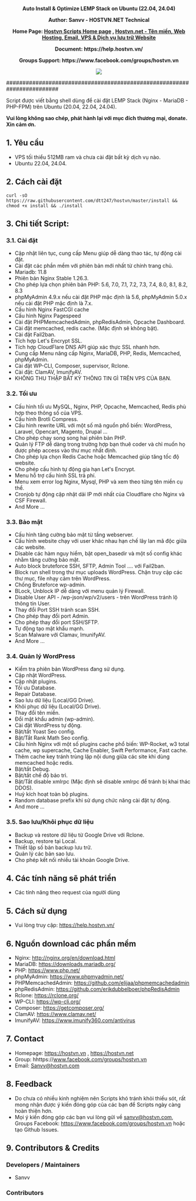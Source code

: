 <p align="center"><strong>Auto Install & Optimize LEMP Stack on Ubuntu (22.04, 24.04)</strong></p>
<p align="center"><strong>Author: Sanvv - HOSTVN.NET Technical</strong></p>
<p align="center"><strong>Home Page: <a href="https://hostvn.vn/">Hostvn Scripts Home page</a> , <a href="https://hostvn.net">Hostvn.net - Tên miền, Web Hosting, Email, VPS &amp; Dịch vụ lưu trữ Website</a></strong></p>
<p align="center"><strong>Document: https://help.hostvn.vn/</strong></p>
<p align="center"><strong>Groups Support: https://www.facebook.com/groups/hostvn.vn</strong></p>

<p align="center"> <img src="https://blog.hostvn.net/wp-content/uploads/2020/07/logo-big-2.png" /> </p>

########################################################################

Script được viết bằng shell dùng để cài đặt LEMP Stack (Nginx - MariaDB - PHP-FPM) trên Ubuntu (20.04, 22.04, 24.04).

<b>Vui lòng không sao chép, phát hành lại với mục đích thương mại, donate. Xin cảm ơn.</b>

## 1. Yêu cầu

- VPS tối thiểu 512MB ram và chưa cài đặt bất kỳ dịch vụ nào.
- Ubuntu 22.04, 24.04.

## 2. Cách cài đặt

```shell
curl -sO https://raw.githubusercontent.com/dtt247/hostvn/master/install && chmod +x install && ./install
```

## 3. Chi tiết Script:

### 3.1. Cài đặt

- Cập nhật liên tục, cung cấp Menu giúp dễ dàng thao tác, tự động cài đặt.
- Cài đặt các phần mềm với phiên bản mới nhất từ chính trang chủ.
- Mariadb: 11.8
- Phiên bản Nginx Stable 1.26.3.
- Cho phép lựa chọn phiên bản PHP: 5.6, 7.0, 7.1, 7.2, 7.3, 7.4, 8.0, 8.1, 8.2, 8.3
- phpMyAdmin 4.9.x nếu cài đặt PHP mặc định là 5.6, phpMyAdmin 5.0.x nếu cài đặt PHP mặc định là 7.x.
- Cấu hình Nginx FastCGI cache
- Cấu hình Nginx Pagespeed
- Cài đặt PHPMemcachedAdmin, phpRedisAdmin, Opcache Dashboard.
- Cài đặt memcached, redis cache. (Mặc định sẽ không bật).
- Cài đặt Fail2ban.
- Tích hợp Let's Encrypt SSL.
- Tích hợp CloudFlare DNS API giúp xác thực SSL nhanh hơn.
- Cung cấp Menu nâng cấp Nginx, MariaDB, PHP, Redis, Memcached, phpMyAdmin.
- Cài đặt WP-CLI, Composer, supervisor, Rclone.
- Cài đặt: ClamAV, ImunifyAV.
- KHÔNG THU THẬP BẤT KỲ THÔNG TIN GÌ TRÊN VPS CỦA BẠN.

### 3.2. Tối ưu

- Cấu hình tối ưu MySQL, Nginx, PHP, Opcache, Memcached, Redis phù hợp theo thông số của VPS.
- Cấu hình Brotli Compress.
- Cấu hình rewrite URL với một số mã nguồn phổ biến: WordPress, Laravel, Opencart, Magento, Drupal ...
- Cho phép chạy song song hai phiên bản PHP.
- Quản lý FTP dễ dàng trong trường hợp bạn thuê coder và chỉ muốn họ được phép access vào thư mục nhất định.
- Cho phép lựa chọn Redis Cache hoặc Memcached giúp tăng tốc độ website.
- Cho phép cấu hình tự động gia hạn Let's Encrypt.
- Menu hỗ trợ cấu hình SSL trả phí.
- Menu xem error log Nginx, Mysql, PHP và xem theo từng tên miền cụ thể.
- Cronjob tự động cập nhật dải IP mới nhất của Cloudflare cho Nginx và CSF Firewall.
- And More ...

### 3.3. Bảo mật

- Cấu hình tăng cường bảo mật từ tầng webserver.
- Cấu hình website chạy với user khác nhau hạn chế lây lan mã độc giữa các website.
- Disable các hàm nguy hiểm, bật open_basedir và một số config khác nhằm tăng cường bảo mật.
- Auto block bruteforce SSH, SFTP, Admin Tool .... với Fail2ban.
- Block run shell trong thư mục uploads WordPress. Chặn truy cập các thư mục, file nhạy cảm trên WordPress.
- Chống Bruteforce wp-admin.
- BLock, Unblock IP dễ dàng với menu quản lý Firewall.
- Disable User API - /wp-json/wp/v2/users - trên WordPress tránh lộ thông tin User.
- Thay đổi Port SSH tránh scan SSH.
- Cho phép thay đổi port Admin.
- Cho phép thay đổi port SSH/SFTP.
- Tự động tạo mật khẩu mạnh.
- Scan Malware với Clamav, ImunifyAV.
- And More ...

### 3.4. Quản lý WordPress

- Kiểm tra phiên bản WordPress đang sử dụng.
- Cập nhật WordPress.
- Cập nhật plugins.
- Tối ưu Database.
- Repair Database.
- Sao lưu dữ liệu (Local/GG Drive).
- Khôi phục dữ liệu (Local/GG Drive).
- Thay đổi tên miền.
- Đổi mật khẩu admin (wp-admin).
- Cài đặt WordPress tự động.
- Bật/tắt Yoast Seo config.
- Bật/Tắt Rank Math Seo config.
- Cấu hình Nginx với một số plugins cache phổ biến: WP-Rocket, w3 total cache, wp supercache, Cache Enabler, Swift Performance, Fast cache.
- Thêm cache key tránh trùng lặp nội dung giữa các site khi dùng memcached hoặc redis.
- Bật/tắt Debug.
- Bật/tắt chế độ bảo trì.
- Bật/Tắt disable xmlrpc (Mặc định sẽ disable xmlrpc để tránh bị khai thác DDOS).
- Huỷ kích hoạt toàn bộ plugins.
- Random database prefix khi sử dụng chức năng cài đặt tự động.
- And more ...

### 3.5. Sao lưu/Khôi phục dữ liệu
- Backup và restore dữ liệu từ Google Drive với Rclone.
- Backup, restore tại Local.
- Thiết lập số bản backup lưu trữ.
- Quản lý các bản sao lưu.
- Cho phép kết nối nhiều tài khoản Google Drive.

## 4. Các tính năng sẽ phát triển

- Các tính năng theo request của người dùng

## 5. Cách sử dụng

- Vui lòng truy cập: https://help.hostvn.vn/

## 6. Nguồn download các phần mềm

- Nginx: http://nginx.org/en/download.html
- MariaDB: https://downloads.mariadb.org/
- PHP: https://www.php.net/
- phpMyAdmin: https://www.phpmyadmin.net/
- PHPMemcachedAdmin: https://github.com/elijaa/phpmemcachedadmin
- phpRedisAdmin: https://github.com/erikdubbelboer/phpRedisAdmin
- Rclone: https://rclone.org/
- WP-CLI: https://wp-cli.org/
- Composer: https://getcomposer.org/
- ClamAV: https://www.clamav.net/
- ImunifyAV: https://www.imunify360.com/antivirus

## 7. Contact

- Homepage: https://hostvn.vn , https://hostvn.net
- Group: hhttps://www.facebook.com/groups/hostvn.vn
- Email: Sanvv@hostvn.com

## 8. Feedback

- Do chưa có nhiều kinh nghiệm nên Scripts khó tránh khỏi thiếu sót, rất mong nhận được ý kiến đóng góp của các bạn để Scripts ngày càng hoàn thiện hơn.
- Mọi ý kiến đóng góp các bạn vui lòng gửi về sanvv@hostvn.com, Groups Facebook: https://www.facebook.com/groups/hostvn.vn hoặc tạo Github Issues.

## 9. Contributors & Credits
### Developers / Maintainers
- Sanvv

### Contributors

